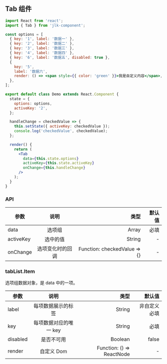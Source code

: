 ## Tab 组件

```jsx
import React from 'react';
import { Tab } from 'jlk-component';

const options = [
  { key: '1', label: '数据一' },
  { key: '2', label: '数据二' },
  { key: '3', label: '数据三' },
  { key: '4', label: '数据四' },
  { key: '6', label: '数据五', disabled: true },
  {
    key: '5',
    label: '数据六',
    render: () => <span style={{ color: 'green' }}>我是自定义内容</span>,
  },
];

export default class Demo extends React.Component {
  state = {
    options: options,
    activeKey: '2',
  };

  handleChange = checkedValue => {
    this.setState({ activeKey: checkedValue });
    console.log('checkedValue', checkedValue);
  };

  render() {
    return (
      <Tab
        data={this.state.options}
        activeKey={this.state.activeKey}
        onChange={this.handleChange}
      />
    );
  }
}
```

### API

| 参数      |       说明       |                         类型 | 默认值 |
| --------- | :--------------: | ---------------------------: | -----: |
| data      |      选项组      |                        Array |   必填 |
| activeKey |     选中的值     |                       String |      - |
| onChange  | 选项变化时的回调 | Function: checkedValue => {} |      - |

### tabList.Item

选项组数据对象，是 data 中的一项。

| 参数     |          说明          |                      类型 |       默认值 |
| -------- | :--------------------: | ------------------------: | -----------: |
| label    |   每项数据展示的标签   |                    String | 非自定义必填 |
| key      | 每项数据对应的唯一 key |                    String |         必填 |
| disabled |       是否不可用       |                   Boolean |        false |
| render   |       自定义 Dom       | Function: () => ReactNode |            - |
